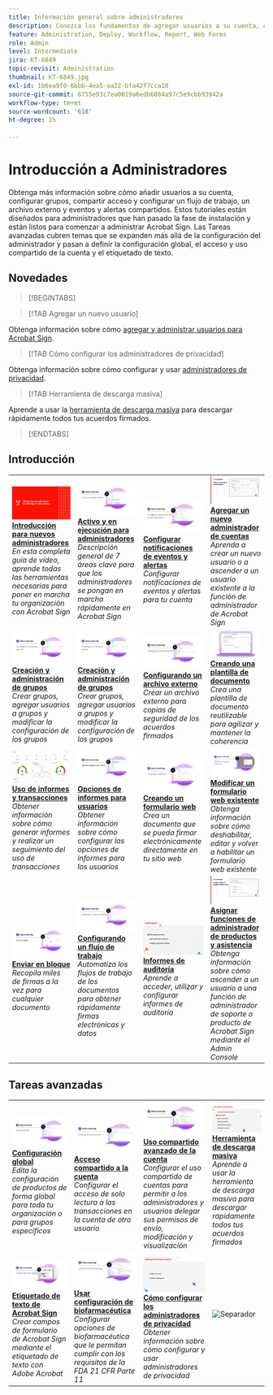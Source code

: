 ```yaml
---
title: Información general sobre administradores
description: Conozca los fundamentos de agregar usuarios a su cuenta, configurar grupos, compartir acceso y configurar un flujo de trabajo, un archivo externo y eventos y alertas compartidos
feature: Administration, Deploy, Workflow, Report, Web Forms
role: Admin
level: Intermediate
jira: KT-6849
topic-revisit: Administration
thumbnail: KT-6849.jpg
exl-id: 1b6ea9f0-6bbb-4ea5-aa22-bfa42f7cca18
source-git-commit: 8755e93c7ea0019a6edb6084a97c5e9cbb93942a
workflow-type: tm+mt
source-wordcount: '618'
ht-degree: 1%

---
```


# Introducción a Administradores

Obtenga más información sobre cómo añadir usuarios a su cuenta, configurar grupos, compartir acceso y configurar un flujo de trabajo, un archivo externo y eventos y alertas compartidos. Estos tutoriales están diseñados para administradores que han pasado la fase de instalación y están listos para comenzar a administrar Acrobat Sign. Las Tareas avanzadas cubren temas que se expanden más allá de la configuración del administrador y pasan a definir la configuración global, el acceso y uso compartido de la cuenta y el etiquetado de texto.

## Novedades

>[!BEGINTABS]

>[!TAB Agregar un nuevo usuario]

Obtenga información sobre cómo [agregar y administrar usuarios para Acrobat Sign](add-users-to-your-account.md).

>[!TAB Cómo configurar los administradores de privacidad]

Obtenga información sobre cómo configurar y usar [administradores de privacidad](privacy.md).

>[!TAB Herramienta de descarga masiva]

Aprende a usar la [herramienta de descarga masiva](bulk-download-tool.md) para descargar rápidamente todos tus acuerdos firmados.

>[!ENDTABS]

## Introducción

<table style="table-layout:fixed">
<tr>
  <td>
    <a href="get-started-admin.md">
      <img alt="Primeros pasos para nuevos administradores" src="../assets/Gettingstartedadmin_1280.png" />
    </a>
    <div>
    <a href="get-started-admin.md"><strong>Introducción para nuevos administradores</strong></a>
    </div>
    <em>En esta completa guía de vídeo, aprende todas las herramientas necesarias para poner en marcha tu organización con Acrobat Sign</em>
    <br>
  </td>
  <td>
    <a href="up-and-running-admin.md">
      <img alt="En marcha para administradores" src="../assets/Up-Running.png" />
    </a>
    <div>
    <a href="up-and-running-admin.md"><strong>Activo y en ejecución para administradores</strong></a>
    </div>
    <em>Descripción general de 7 áreas clave para que los administradores se pongan en marcha rápidamente en Acrobat Sign</em>
    <br>
  </td>
  <td>
    <a href="set-up-shared-events-and-alert.md">
      <img alt="Configuración de alertas y eventos compartidos" src="../assets/Notifications_1280.png" />
    </a>
    <div>
    <a href="set-up-shared-events-and-alert.md"><strong>Configurar notificaciones de eventos y alertas</strong></a>
    </div>
    <em>Configurar notificaciones de eventos y alertas para tu cuenta</em>
    <br>
  </td>
  <td>
    <a href="add-admin.md">
      <img alt="Agregar un nuevo administrador de cuentas" src="../assets/Add-a-new-admin.jpg" />
    </a>
    <div>
    <a href="add-admin.md"><strong>Agregar un nuevo administrador de cuentas</strong></a>
    </div>
    <em>Aprenda a crear un nuevo usuario o a ascender a un usuario existente a la función de administrador de Acrobat Sign</em>
    <br>
  </td>
</tr>
<tr>
 <td>
    <a href="create-and-manage-groups.md">
      <img alt="Creación y gestión de grupos" src="../assets/Creating-Groups.png" />
    </a>
    <div>
    <a href="create-and-manage-groups.md"><strong>Creación y administración de grupos</strong></a>
    </div>
    <em>Crear grupos, agregar usuarios a grupos y modificar la configuración de los grupos</em>
    <br>
  </td>
  <td>
    <a href="create-and-manage-groups.md">
      <img alt="Creación y gestión de grupos" src="../assets/Creating-Groups.png" />
    </a>
    <div>
    <a href="create-and-manage-groups.md"><strong>Creación y administración de grupos</strong></a>
    </div>
    <em>Crear grupos, agregar usuarios a grupos y modificar la configuración de los grupos</em>
    <br>
  </td>
  <td>
    <a href="set-up-your-external-archive.md">
      <img alt="Configuración de un archivo externo" src="../assets/ExternalArchive.png" />
    </a>
    <div>
    <a href="set-up-your-external-archive.md"><strong>Configurando un archivo externo</strong></a>
    </div>
    <em>Crear un archivo externo para copias de seguridad de los acuerdos firmados</em>
    <br>
  </td>
  <td>
    <a href="../sign-advanced-users/create-a-template.md">
      <img alt="Creación de una plantilla de documento" src="../assets/Template.png" />
    </a>
    <div>
    <a href="../sign-advanced-users/create-a-template.md"><strong>Creando una plantilla de documento</strong></a>
    </div>
    <em>Crea una plantilla de documento reutilizable para agilizar y mantener la coherencia</em>
    <br>
  </td>
</tr>
<tr>
  <td>
    <a href="../sign-advanced-users/creating-a-report.md">
      <img alt="Uso de informes y transacciones" src="../assets/reporting.png" />
    </a>
    <div>
    <a href="../sign-advanced-users/creating-a-report.md"><strong>Uso de informes y transacciones</strong></a>
    </div>
    <em>Obtener información sobre cómo generar informes y realizar un seguimiento del uso de transacciones</em>
    <br>
  </td>
  <td>
    <a href="report-options.md">
      <img alt="Opciones de informes para usuarios" src="../assets/report-options.png" />
    </a>
    <div>
    <a href="report-options.md"><strong>Opciones de informes para usuarios</strong></a>
    </div>
    <em>Obtener información sobre cómo configurar las opciones de informes para los usuarios</em>
    <br>
  </td>
  <td>
    <a href="../sign-advanced-users/webform.md">
      <img alt="Creación de un formulario web" src="../assets/Webform.png" />
    </a>
    <div>
    <a href="../sign-advanced-users/webform.md"><strong>Creando un formulario web</strong></a>
    </div>
    <em>Crea un documento que se pueda firmar electrónicamente directamente en tu sitio web</em>
    <br>
  </td>
  <td>
    <a href="../sign-advanced-users/modify-webform.md">
      <img alt="Modificar un formulario web existente" src="../assets/Modifywebform.png" />
    </a>
    <div>
    <a href="../sign-advanced-users/modify-webform.md"><strong>Modificar un formulario web existente</strong></a>
    </div>
    <em>Obtenga información sobre cómo deshabilitar, editar y volver a habilitar un formulario web existente</em>
    <br>
  </td>
</tr>
<tr>
  <td>
    <a href="../sign-advanced-users/megasign.md">
      <img alt="Enviar en bloque" src="../assets/send-in-bulk.png" />
    </a>
    <div>
    <a href="../sign-advanced-users/megasign.md"><strong>Enviar en bloque</strong></a>
    </div>
    <em>Recopila miles de firmas a la vez para cualquier documento</em>
    <br>
  </td>
  <td>
    <a href="building-a-custom-workflow.md">
      <img alt="Configuración de un flujo de trabajo" src="../assets/BuildingWorkflow.png" />
    </a>
    <div>
    <a href="building-a-custom-workflow.md"><strong>Configurando un flujo de trabajo</strong></a>
    </div>
    <em>Automatiza los flujos de trabajo de los documentos para obtener rápidamente firmas electrónicas y datos</em>
    <br>
  </td>
  <td>
    <a href="audit-reports.md">
      <img alt="Informes de auditoría" src="../assets/audit-reports-configure.png" />
    </a>
    <div>
    <a href="audit-reports.md"><strong>Informes de auditoría</strong></a>
    </div>
    <em>Aprende a acceder, utilizar y configurar informes de auditoría</em>
    <br>
  </td>
  <td>
    <a href="promote-admin.md">
      <img alt="Asignar funciones de administrador de productos y asistencia técnica" src="../assets/admin-roles.jpg" />
    </a>
    <div>
    <a href="promote-admin.md"><strong>Asignar funciones de administrador de productos y asistencia</strong></a>
    </div>
    <em>Obtenga información sobre cómo ascender a un usuario a una función de administrador de soporte o producto de Acrobat Sign mediante el Admin Console</em>
    <br>
  </td>
</tr> 
</table>

## Tareas avanzadas

<table style="table-layout:fixed">
<tr>
  <td>
    <a href="learn-about-global-settings.md">
      <img alt="Configuración global" src="../assets/GlobalSettings_1280.png">
    </a>
    <div>
    <a href="learn-about-global-settings.md"><strong>Configuración global</strong></a>
    </div>
    <em>Edita la configuración de productos de forma global para toda tu organización o para grupos específicos</em>
    <br>
  </td>
  <td>
    <a href="share-account-access.md">
      <img alt="Acceso a la cuenta compartida" src="../assets/SharingAccess.png" />
    </a>  
    <div>
    <a href="share-account-access.md"><strong>Acceso compartido a la cuenta</strong></a>
    </div>
    <em>Configurar el acceso de solo lectura a las transacciones en la cuenta de otro usuario</em>
    <br>
  </td>
  <td>
    <a href="advanced-account-sharing.md">
      <img alt="Uso compartido avanzado de cuentas" src="../assets/AdvancedSharing_1280.png" />
    </a>
    <div>
    <a href="advanced-account-sharing.md"><strong>Uso compartido avanzado de la cuenta</strong></a>
    </div>
    <em>Configurar el uso compartido de cuentas para permitir a los administradores y usuarios delegar sus permisos de envío, modificación y visualización</em>
    <br>
  </td>
  <td>
    <a href="bulk-download-tool.md">
      <img alt="Herramienta de descarga masiva" src="../assets/bulk-download-tool.png" />
    </a>
    <div>
    <a href="bulk-download-tool.md"><strong>Herramienta de descarga masiva</strong></a>
    </div>
    <em>Aprende a usar la herramienta de descarga masiva para descargar rápidamente todos tus acuerdos firmados</em>
    <br>
  </td> 
</tr>
<tr>
   <td>
     <a href="../sign-advanced-users/adobe-sign-text-tagging.md">
      <img alt="Etiquetado de texto de Acrobat Sign" src="../assets/Text-Tagging.png" />
    </a>
    <div>
    <a href="../sign-advanced-users/adobe-sign-text-tagging.md"><strong>Etiquetado de texto de Acrobat Sign</strong></a>
    <div>
    <em>Crear campos de formulario de Acrobat Sign mediante el etiquetado de texto con Adobe Acrobat</em>
    <br>
  </td>
  <td>
    <a href="use-bio-pharma-settings.md">
      <img alt="Uso de la configuración de biofarmacéutica" src="../assets/Bio_1280.png" />
    </a>
    <div>
    <a href="use-bio-pharma-settings.md"><strong>Usar configuración de biofarmacéutica</strong></a>
    </div>
    <em>Configurar opciones de biofarmacéutica que le permitan cumplir con los requisitos de la FDA 21 CFR Parte 11</em>
    <br>
  </td>
  <td>
    <a href="privacy.md">
      <img alt="Cómo configurar el administrador de privacidad" src="../assets/privacy.png" />
    </a>
    <div>
    <a href="privacy.md"><strong>Cómo configurar los administradores de privacidad</strong></a>
    </div>
    <em>Obtener información sobre cómo configurar y usar administradores de privacidad</em>
    <br>
  </td>
  <td>
    <img alt="Separador" src="../assets/Grayspacer.png" />
    <div>
    <br>
  </td>
</tr>
</table>
